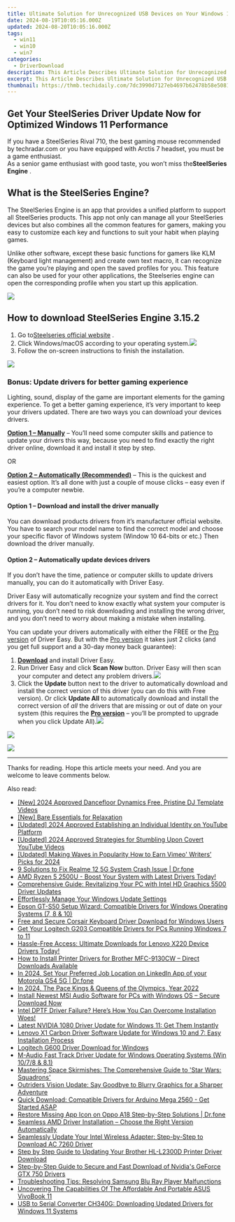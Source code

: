 ```yaml
---
title: Ultimate Solution for Unrecognized USB Devices on Your Windows 10 PC
date: 2024-08-19T10:05:16.000Z
updated: 2024-08-20T10:05:16.000Z
tags:
  - win11
  - win10
  - win7
categories:
  - DriverDownload
description: This Article Describes Ultimate Solution for Unrecognized USB Devices on Your Windows 10 PC
excerpt: This Article Describes Ultimate Solution for Unrecognized USB Devices on Your Windows 10 PC
thumbnail: https://thmb.techidaily.com/7dc3990d7127eb4697b62478b58e508110f3846153c4979b3c9a42816701b4b9.jpg
---
```


## Get Your SteelSeries Driver Update Now for Optimized Windows 11 Performance

If you have a SteelSeries Rival 710, the best gaming mouse recommended by techradar.com or you have equipped with Arctis 7 headset, you must be a game enthusiast.  
 As a senior game enthusiast with good taste, you won’t miss the**SteelSeries Engine** .

## What is the SteelSeries Engine?

 The SteelSeries Engine is an app that provides a unified platform to support all SteelSeries products. This app not only can manage all your SteelSeries devices but also combines all the common features for gamers, making you easy to customize each key and functions to suit your habit when playing games.

 Unlike other software, except these basic functions for gamers like KLM (Keyboard light management) and create own text macro, it can recognize the game you’re playing and open the saved profiles for you. This feature can also be used for your other applications, the Steelseries engine can open the corresponding profile when you start up this application.

![](https://images.drivereasy.com/wp-content/uploads/2019/07/1-15-1024x596.jpg)

## How to download SteelSeries Engine 3.15.2

1. Go to[Steelseries official website](https://steelseries.com/engine) .
2. Click Windows/macOS according to your operating system.![](https://images.drivereasy.com/wp-content/uploads/2019/07/ss.jpg)
3. Follow the on-screen instructions to finish the installation.

<!-- affiliate ads begin -->
<a href="https://estore.winxdvd.com/order/checkout.php?PRODS=1412049&QTY=1&AFFILIATE=108875&CART=1"><img src="https://www.winxdvd.com/affiliate/new-banner/pt-200x200.jpg" border="0"></a>
<!-- affiliate ads end -->
### Bonus: Update drivers for better gaming experience

 Lighting, sound, display of the game are important elements for the gaming experience. To get a better gaming experience, it’s very important to keep your drivers updated. There are two ways you can download your devices drivers.

**[Option 1 – Manually](https://tools.techidaily.com/drivereasy/download/)**  – You’ll need some computer skills and patience to update your drivers this way, because you need to find exactly the right driver online, download it and install it step by step.

OR

**[Option 2 – Automatically (Recommended)](https://tools.techidaily.com/drivereasy/download/)**  – This is the quickest and easiest option. It’s all done with just a couple of mouse clicks – easy even if you’re a computer newbie.

#### **Option 1 –** **Download and install the driver manually**

 You can download products drivers from it’s manufacturer official website. You have to search your model name to find the correct model and choose your specific flavor of Windows system (Window 10 64-bits or etc.) Then download the driver manually.

#### **Option 2 – Automatically update devices drivers**

 If you don’t have the time, patience or computer skills to update drivers manually, you can do it automatically with Driver Easy.

 Driver Easy will automatically recognize your system and find the correct drivers for it. You don’t need to know exactly what system your computer is running, you don’t need to risk downloading and installing the wrong driver, and you don’t need to worry about making a mistake when installing.

 You can update your drivers automatically with either the FREE or the [Pro version](https://tools.techidaily.com/drivereasy/download/) of Driver Easy. But with the [Pro version](https://tools.techidaily.com/drivereasy/download/) it takes just 2 clicks (and you get full support and a 30-day money back guarantee):

1. **[Download](https://tools.techidaily.com/drivereasy/download/)**  and install Driver Easy.
2. Run Driver Easy and click **Scan Now** button. Driver Easy will then scan your computer and detect any problem drivers.![](https://images.drivereasy.com/wp-content/uploads/2019/07/NVIDIA-18-6.jpg)
3. Click the **Update** button next to the driver to automatically download and install the correct version of this driver (you can do this with Free version). Or click **Update All** to automatically download and install the correct version of _all_ the drivers that are missing or out of date on your system (this requires the **[Pro version](https://tools.techidaily.com/drivereasy/download/)**  – you’ll be prompted to upgrade when you click Update All).![](https://images.drivereasy.com/wp-content/uploads/2019/07/NVIDIA-Geoforce-7.jpg)
<!-- affiliate ads begin -->
<a href="https://store.movavi.com/affiliate.php?ACCOUNT=MOVAVI&AFFILIATE=108875&PATH=https%3A%2F%2Fwww.movavi.com%3FAFFILIATE%3D108875%26RESOURCE%3DMovavi%2BVideo%2BConverter%2BBox"><img src="https://mcusercontent.com/0885a03ded3d480dca9287f12/images/8020c1dc-518e-3bdf-6e7b-e6d1bdf1597b.jpg" border="0"></a>
<!-- affiliate ads end -->

<!-- affiliate ads begin -->
<a href="https://secure.2checkout.com/order/checkout.php?PRODS=3727260&QTY=1&AFFILIATE=108875&CART=1"><img src="http://www.aiseesoft.com/avangate/30p/banner.jpg" border="0"></a>
<!-- affiliate ads end -->
---

 Thanks for reading. Hope this article meets your need. And you are welcome to leave comments below.

<ins class="adsbygoogle"
     style="display:block"
     data-ad-format="autorelaxed"
     data-ad-client="ca-pub-7571918770474297"
     data-ad-slot="1223367746"></ins>



<ins class="adsbygoogle"
     style="display:block"
     data-ad-client="ca-pub-7571918770474297"
     data-ad-slot="8358498916"
     data-ad-format="auto"
     data-full-width-responsive="true"></ins>

<span class="atpl-alsoreadstyle">Also read:</span>
<div><ul>
<li><a href="https://youtube-zero.techidaily.com/024-approved-dancefloor-dynamics-free-pristine-dj-template-videos/"><u>[New] 2024 Approved  Dancefloor Dynamics  Free, Pristine DJ Template Videos</u></a></li>
<li><a href="https://extra-information.techidaily.com/new-bare-essentials-for-relaxation/"><u>[New] Bare Essentials for Relaxation</u></a></li>
<li><a href="https://youtube-data.techidaily.com/ed-2024-approved-establishing-an-individual-identity-on-youtube-platform/"><u>[Updated] 2024 Approved  Establishing an Individual Identity on YouTube Platform</u></a></li>
<li><a href="https://youtube-blog.techidaily.com/ed-2024-approved-strategies-for-stumbling-upon-covert-youtube-videos/"><u>[Updated] 2024 Approved  Strategies for Stumbling Upon Covert YouTube Videos</u></a></li>
<li><a href="https://vimeo-videos.techidaily.com/updated-making-waves-in-popularity-how-to-earn-vimeo-writers-picks-for-2024/"><u>[Updated] Making Waves in Popularity  How to Earn Vimeo' Writers’ Picks for 2024</u></a></li>
<li><a href="https://howto.techidaily.com/9-solutions-to-fix-realme-12-5g-system-crash-issue-drfone-by-drfone-fix-android-problems-fix-android-problems/"><u>9 Solutions to Fix Realme 12 5G System Crash Issue | Dr.fone</u></a></li>
<li><a href="https://win-dash.techidaily.com/1722970799232-amd-ryzen-5-2500u-boost-your-system-with-latest-drivers-today/"><u>AMD Ryzen 5 2500U - Boost Your System with Latest Drivers Today!</u></a></li>
<li><a href="https://win-dash.techidaily.com/comprehensive-guide-revitalizing-your-pc-with-intel-hd-graphics-5500-driver-updates/"><u>Comprehensive Guide: Revitalizing Your PC with Intel HD Graphics 5500 Driver Updates</u></a></li>
<li><a href="https://win-dash.techidaily.com/1722968323440-effortlessly-manage-your-windows-update-settings/"><u>Effortlessly Manage Your Windows Update Settings</u></a></li>
<li><a href="https://win-dash.techidaily.com/epson-gt-s50-setup-wizard-compatible-drivers-for-windows-operating-systems-7-8-and-10/"><u>Epson GT-S50 Setup Wizard: Compatible Drivers for Windows Operating Systems (7, 8 & 10)</u></a></li>
<li><a href="https://win-dash.techidaily.com/free-and-secure-corsair-keyboard-driver-download-for-windows-users/"><u>Free and Secure Corsair Keyboard Driver Download for Windows Users</u></a></li>
<li><a href="https://win-dash.techidaily.com/get-your-logitech-g203-compatible-drivers-for-pcs-running-windows-7-to-11/"><u>Get Your Logitech G203 Compatible Drivers for PCs Running Windows 7 to 11</u></a></li>
<li><a href="https://win-dash.techidaily.com/1722969746136-hassle-free-access-ultimate-downloads-for-lenovo-x220-device-drivers-today/"><u>Hassle-Free Access: Ultimate Downloads for Lenovo X220 Device Drivers Today!</u></a></li>
<li><a href="https://win-dash.techidaily.com/how-to-install-printer-drivers-for-brother-mfc-9130cw-direct-downloads-available/"><u>How to Install Printer Drivers for Brother MFC-9130CW – Direct Downloads Available</u></a></li>
<li><a href="https://location-social.techidaily.com/in-2024-set-your-preferred-job-location-on-linkedin-app-of-your-motorola-g54-5g-drfone-by-drfone-virtual-android/"><u>In 2024, Set Your Preferred Job Location on LinkedIn App of your Motorola G54 5G | Dr.fone</u></a></li>
<li><a href="https://some-approaches.techidaily.com/in-2024-the-pace-kings-and-queens-of-the-olympics-year-2022/"><u>In 2024, The Pace Kings & Queens of the Olympics, Year 2022</u></a></li>
<li><a href="https://win-dash.techidaily.com/1722973810110-install-newest-msi-audio-software-for-pcs-with-windows-os-secure-download-now/"><u>Install Newest MSI Audio Software for PCs with Windows OS – Secure Download Now</u></a></li>
<li><a href="https://win-dash.techidaily.com/1722961705984-intel-dptf-driver-failure-heres-how-you-can-overcome-installation-woes/"><u>Intel DPTF Driver Failure? Here’s How You Can Overcome Installation Woes!</u></a></li>
<li><a href="https://win-dash.techidaily.com/latest-nvidia-1080-driver-update-for-windows-11-get-them-instantly/"><u>Latest NVIDIA 1080 Driver Update for Windows 11: Get Them Instantly</u></a></li>
<li><a href="https://win-dash.techidaily.com/lenovo-x1-carbon-driver-software-update-for-windows-10-and-7-easy-installation-process/"><u>Lenovo X1 Carbon Driver Software Update for Windows 10 and 7: Easy Installation Process</u></a></li>
<li><a href="https://win-dash.techidaily.com/logitech-g600-driver-download-for-windows/"><u>Logitech G600 Driver Download for Windows</u></a></li>
<li><a href="https://win-dash.techidaily.com/m-audio-fast-track-driver-update-for-windows-operating-systems-win-1078-and-81/"><u>M-Audio Fast Track Driver Update for Windows Operating Systems (Win 10/7/8 & 8.1)</u></a></li>
<li><a href="https://buynow-tips.techidaily.com/mastering-space-skirmishes-the-comprehensive-guide-to-star-wars-squadrons/"><u>Mastering Space Skirmishes: The Comprehensive Guide to 'Star Wars: Squadrons'</u></a></li>
<li><a href="https://win-blog.techidaily.com/outriders-vision-update-say-goodbye-to-blurry-graphics-for-a-sharper-adventure/"><u>Outriders Vision Update: Say Goodbye to Blurry Graphics for a Sharper Adventure</u></a></li>
<li><a href="https://win-dash.techidaily.com/quick-download-compatible-drivers-for-arduino-mega-2560-get-started-asap/"><u>Quick Download: Compatible Drivers for Arduino Mega 2560 - Get Started ASAP</u></a></li>
<li><a href="https://fix-guide.techidaily.com/restore-missing-app-icon-on-oppo-a18-step-by-step-solutions-drfone-by-drfone-fix-android-problems-fix-android-problems/"><u>Restore Missing App Icon on Oppo A18 Step-by-Step Solutions | Dr.fone</u></a></li>
<li><a href="https://win-dash.techidaily.com/seamless-amd-driver-installation-choose-the-right-version-automatically/"><u>Seamless AMD Driver Installation – Choose the Right Version Automatically</u></a></li>
<li><a href="https://win-dash.techidaily.com/seamlessly-update-your-intel-wireless-adapter-step-by-step-to-download-ac-7260-driver/"><u>Seamlessly Update Your Intel Wireless Adapter: Step-by-Step to Download AC 7260 Driver</u></a></li>
<li><a href="https://win-dash.techidaily.com/step-by-step-guide-to-updating-your-brother-hl-l2300d-printer-driver-download/"><u>Step by Step Guide to Updating Your Brother HL-L2300D Printer Driver Download</u></a></li>
<li><a href="https://win-dash.techidaily.com/step-by-step-guide-to-secure-and-fast-download-of-nvidias-geforce-gtx-750-drivers/"><u>Step-by-Step Guide to Secure and Fast Download of Nvidia's GeForce GTX 750 Drivers</u></a></li>
<li><a href="https://win-dash.techidaily.com/troubleshooting-tips-resolving-samsung-blu-ray-player-malfunctions/"><u>Troubleshooting Tips: Resolving Samsung Blu Ray Player Malfunctions</u></a></li>
<li><a href="https://buynow-help.techidaily.com/uncovering-the-capabilities-of-the-affordable-and-portable-asus-vivobook-11/"><u>Uncovering The Capabilities Of The Affordable And Portable ASUS VivoBook 11</u></a></li>
<li><a href="https://win-dash.techidaily.com/usb-to-serial-converter-ch340g-downloading-updated-drivers-for-windows-11-systems/"><u>USB to Serial Converter CH340G: Downloading Updated Drivers for Windows 11 Systems</u></a></li>
</ul></div>
